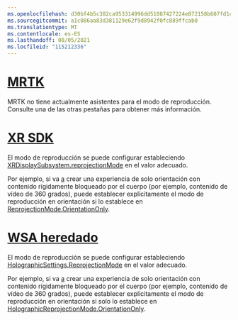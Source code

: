 ```yaml
---
ms.openlocfilehash: d30bf4b5c382ca953314996dd51087427224e872158b607fd1c5f4c85c62a124
ms.sourcegitcommit: a1c086aa83d381129e62f9d8942f0fc889ffcab0
ms.translationtype: MT
ms.contentlocale: es-ES
ms.lasthandoff: 08/05/2021
ms.locfileid: "115212336"
---
```

# <a name="mrtk"></a>[MRTK](#tab/mrtk)
<!-- NEVER CHANGE THE ABOVE LINE! -->

MRTK no tiene actualmente asistentes para el modo de reproducción. Consulte una de las otras pestañas para obtener más información.

# <a name="xr-sdk"></a>[XR SDK](#tab/xr)
<!-- NEVER CHANGE THE ABOVE LINE! -->

El modo de reproducción se puede configurar estableciendo [XRDisplaySubsystem.reprojectionMode](https://docs.unity3d.com/ScriptReference/XR.XRDisplaySubsystem-reprojectionMode.html) en el valor adecuado.

Por ejemplo, si va [a](../../../../design/coordinate-systems.md#building-an-orientation-only-or-seated-scale-experience) crear una experiencia de solo orientación con contenido rígidamente bloqueado por el cuerpo (por ejemplo, contenido de vídeo de 360 grados), puede establecer explícitamente el modo de reproducción en orientación si lo establece en [ReprojectionMode.OrientationOnly](https://docs.unity3d.com/ScriptReference/XR.XRDisplaySubsystem.ReprojectionMode.html).

# <a name="legacy-wsa"></a>[WSA heredado](#tab/wsa)
<!-- NEVER CHANGE THE ABOVE LINE! -->

El modo de reproducción se puede configurar estableciendo [HolographicSettings.ReprojectionMode](https://docs.unity3d.com/2018.4/Documentation/ScriptReference/XR.WSA.HolographicSettings.ReprojectionMode.html) en el valor adecuado.

Por ejemplo, si va [a](../../../../design/coordinate-systems.md#building-an-orientation-only-or-seated-scale-experience) crear una experiencia de solo orientación con contenido rígidamente bloqueado por el cuerpo (por ejemplo, contenido de vídeo de 360 grados), puede establecer explícitamente el modo de reproducción en orientación si solo lo establece en [HolographicReprojectionMode.OrientationOnly](https://docs.unity3d.com/2018.4/Documentation/ScriptReference/XR.WSA.HolographicSettings.HolographicReprojectionMode.html).